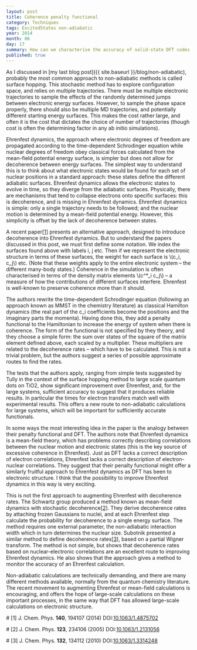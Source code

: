 ```yaml
---
layout: post
title: Coherence penalty functional
category: Techniques
tags: ExcitedStates non-adiabatic
year: 2014
month: 06
day: 17
summary: How can we characterise the accuracy of solid-state DFT codes ?
published: true
---
```


As I discussed in [my last blog post]({{ site.baseurl }}/blog/non-adiabatic), probably the most common approach to non-adiabatic methods is called surface hopping.  This stochastic method has to explore configuration space, and relies on multiple trajectories.  There must be multiple electronic trajectories to sample the effects of the randomly determined jumps between electronic energy surfaces.  However, to sample the phase space properly, there should also be multiple MD trajectories, and potentially different starting energy surfaces.  This makes the cost rather large, and often it is the cost that dictates the choice of number of trajectories (though cost is often the determining factor in any ab initio simulations).

Ehrenfest dynamics, the approach where electronic degrees of freedom are propagated according to the time-dependent Schrodinger equation while nuclear degrees of freedom obey classical forces calculated from the mean-field potential energy surface, is simpler but does not allow for decoherence between energy surfaces.  The simplest way to understand this is to think about what electronic states would be found for each set of nuclear positions in a standard approach: these states define the different adiabatic surfaces.  Ehrenfest dynamics allows the electronic states to evolve in time, so they diverge from the adiabatic surfaces.  Physically, there are mechanisms that tend to collapse electrons onto specific surfaces: this is decoherence, and is missing in Ehrenfest dynamics.  Ehrenfest dynamics is simple: only a single trajectory needs to be followed; and the nuclear motion is determined by a mean-field potential energy.  However, this simplicity is offset by the lack of decoherence between states.

A recent paper[[1]](#R1) presents an alternative approach, designed to introduce decoherence into Ehrenfest dynamics.  But to understand the papers discussed in this post, we must first define some notation. We index the surfaces found above with labels i, j etc.  Then if we represent the electronic structure in terms of these surfaces, the weight for each surface is \\(c_i, c_j\\) etc.  (Note that these weights apply to the entire electronic system – the different many-body states.) Coherence in the simulation is often characterised in terms of the density matrix elements \\(c^*_i c_j\\) – a measure of how the contributions of different surfaces interfere.  Ehrenfest is well-known to preserve coherence more than it should.

The authors rewrite the time-dependent Schrodinger equation (following an approach known as MMST in the chemistry literature) as classical Hamilton dynamics (the real part of the c_i coefficients become the positions and the imaginary parts the momenta).  Having done this, they add a penalty functional to the Hamiltonian to increase the energy of system when there is coherence.  The form of the functional is not specified by they theory, and they choose a simple form: the sum over states of  the square of the matrix element defined above, each scaled by a multiplier.  These multipliers are related to the decoherence rates – which have to be calculated.  This is not a trivial problem, but the authors suggest a series of possible approximate routes to find the rates.

The tests that the authors apply, ranging from simple tests suggested by Tully in the context of the surface hopping method to large scale quantum dots on TiO2, show significant improvement over Ehrenfest, and, for the large systems, sufficient accuracy to suggest that it produces reliable results.  In particular the times for electron transfers match well with experimental results.  This offers a new route to non-adiabatic calculations for large systems, which will be important for sufficiently accurate functionals.

In some ways the most interesting idea in the paper is the analogy between their penalty functional and DFT.  The authors note that Ehrenfest dynamics is a mean-field theory, which has problems correctly describing correlations between the nuclear motion and electronic states (this is the key source of excessive coherence in Ehrenfest).  Just as DFT lacks a correct description of electron correlations, Ehrenfest lacks a correct description of electron-nuclear correlations.  They suggest that their penalty functional might offer a similarly fruitful approach to Ehrenfest dynamics as DFT has been to electronic structure.  I think that the possibility to improve Ehrenfest dynamics in this way is very exciting.

This is not the first approach to augmenting Ehrenfest with decoherence rates.  The Schwartz group produced a method known as mean-field dynamics with stochastic decoherence[[2]](#R2).  They derive decoherence rates by attaching frozen Gaussians to nuclei, and at each Ehrenfest step calculate the probability for decoherence to a single energy surface.  The method requires one external parameter, the non-adiabatic interaction width which in turn determines the nuclear size. Subotnik presented a similar method to define decoherence rates[[3]](#R3), based on a partial Wigner transform.  The method is not simple, but shows that decoherence rates based on nuclear-electronic correlations are an excellent route to improving Ehrenfest dynamics.  He also shows that the approach gives a method to monitor the accuracy of an Ehrenfest calculation.

Non-adiabatic calculations are technically demanding, and there are many different methods available, normally from the quantum chemistry literature.  The recent movement to augmenting Ehrenfest or mean-field calculations is encouraging, and offers the hope of large-scale calculations on these important processes, in the same way that DFT has allowed large-scale calculations on electronic structure.

#<a name="R1"></a>
[1] J. Chem. Phys. **140**, 194107 (2014) DOI:[10.1063/1.4875702](http://dx.doi.org/10.1063/1.4875702)

#<a name="R2"></a>
[2] J. Chem. Phys. **123**, 234106 (2005) DOI:[10.1063/1.2131056](http://dx.doi.org/10.1063/1.2131056)

#<a name="R3"></a>
[3] J. Chem. Phys. **132**, 134112 (2010) DOI:[10.1063/1.3314248](http://dx.doi.org/10.1063/1.3314248)
